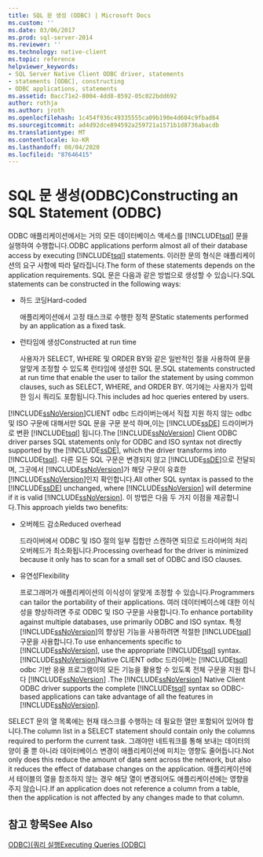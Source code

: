 ```yaml
---
title: SQL 문 생성 (ODBC) | Microsoft Docs
ms.custom: ''
ms.date: 03/06/2017
ms.prod: sql-server-2014
ms.reviewer: ''
ms.technology: native-client
ms.topic: reference
helpviewer_keywords:
- SQL Server Native Client ODBC driver, statements
- statements [ODBC], constructing
- ODBC applications, statements
ms.assetid: 0acc71e2-8004-4dd8-8592-05c022bdd692
author: rothja
ms.author: jroth
ms.openlocfilehash: 1c454f936c49335555ca09b190e4d604c9fbad64
ms.sourcegitcommit: ad4d92dce894592a259721a1571b1d8736abacdb
ms.translationtype: MT
ms.contentlocale: ko-KR
ms.lasthandoff: 08/04/2020
ms.locfileid: "87646415"
---
```

# <a name="constructing-an-sql-statement-odbc"></a><span data-ttu-id="d502b-102">SQL 문 생성(ODBC)</span><span class="sxs-lookup"><span data-stu-id="d502b-102">Constructing an SQL Statement (ODBC)</span></span>
  <span data-ttu-id="d502b-103">ODBC 애플리케이션에서는 거의 모든 데이터베이스 액세스를 [!INCLUDE[tsql](../../includes/tsql-md.md)] 문을 실행하여 수행합니다.</span><span class="sxs-lookup"><span data-stu-id="d502b-103">ODBC applications perform almost all of their database access by executing [!INCLUDE[tsql](../../includes/tsql-md.md)] statements.</span></span> <span data-ttu-id="d502b-104">이러한 문의 형식은 애플리케이션의 요구 사항에 따라 달라집니다.</span><span class="sxs-lookup"><span data-stu-id="d502b-104">The form of these statements depends on the application requirements.</span></span> <span data-ttu-id="d502b-105">SQL 문은 다음과 같은 방법으로 생성할 수 있습니다.</span><span class="sxs-lookup"><span data-stu-id="d502b-105">SQL statements can be constructed in the following ways:</span></span>  
  
-   <span data-ttu-id="d502b-106">하드 코딩</span><span class="sxs-lookup"><span data-stu-id="d502b-106">Hard-coded</span></span>  
  
     <span data-ttu-id="d502b-107">애플리케이션에서 고정 태스크로 수행한 정적 문</span><span class="sxs-lookup"><span data-stu-id="d502b-107">Static statements performed by an application as a fixed task.</span></span>  
  
-   <span data-ttu-id="d502b-108">런타임에 생성</span><span class="sxs-lookup"><span data-stu-id="d502b-108">Constructed at run time</span></span>  
  
     <span data-ttu-id="d502b-109">사용자가 SELECT, WHERE 및 ORDER BY와 같은 일반적인 절을 사용하여 문을 알맞게 조정할 수 있도록 런타임에 생성한 SQL 문.</span><span class="sxs-lookup"><span data-stu-id="d502b-109">SQL statements constructed at run time that enable the user to tailor the statement by using common clauses, such as SELECT, WHERE, and ORDER BY.</span></span> <span data-ttu-id="d502b-110">여기에는 사용자가 입력한 임시 쿼리도 포함됩니다.</span><span class="sxs-lookup"><span data-stu-id="d502b-110">This includes ad hoc queries entered by users.</span></span>  
  
 <span data-ttu-id="d502b-111">[!INCLUDE[ssNoVersion](../../includes/ssnoversion-md.md)]CLIENT odbc 드라이버는에서 직접 지원 하지 않는 odbc 및 ISO 구문에 대해서만 SQL 문을 구문 분석 하며,이는 [!INCLUDE[ssDE](../../includes/ssde-md.md)] 드라이버가로 변환 [!INCLUDE[tsql](../../includes/tsql-md.md)] 됩니다.</span><span class="sxs-lookup"><span data-stu-id="d502b-111">The [!INCLUDE[ssNoVersion](../../includes/ssnoversion-md.md)] Client ODBC driver parses SQL statements only for ODBC and ISO syntax not directly supported by the [!INCLUDE[ssDE](../../includes/ssde-md.md)], which the driver transforms into [!INCLUDE[tsql](../../includes/tsql-md.md)].</span></span> <span data-ttu-id="d502b-112">다른 모든 SQL 구문은 변경되지 않고 [!INCLUDE[ssDE](../../includes/ssde-md.md)]으로 전달되며, 그곳에서 [!INCLUDE[ssNoVersion](../../includes/ssnoversion-md.md)]가 해당 구문이 유효한 [!INCLUDE[ssNoVersion](../../includes/ssnoversion-md.md)]인지 확인합니다.</span><span class="sxs-lookup"><span data-stu-id="d502b-112">All other SQL syntax is passed to the [!INCLUDE[ssDE](../../includes/ssde-md.md)] unchanged, where [!INCLUDE[ssNoVersion](../../includes/ssnoversion-md.md)] will determine if it is valid [!INCLUDE[ssNoVersion](../../includes/ssnoversion-md.md)].</span></span> <span data-ttu-id="d502b-113">이 방법은 다음 두 가지 이점을 제공합니다.</span><span class="sxs-lookup"><span data-stu-id="d502b-113">This approach yields two benefits:</span></span>  
  
-   <span data-ttu-id="d502b-114">오버헤드 감소</span><span class="sxs-lookup"><span data-stu-id="d502b-114">Reduced overhead</span></span>  
  
     <span data-ttu-id="d502b-115">드라이버에서 ODBC 및 ISO 절의 일부 집합만 스캔하면 되므로 드라이버의 처리 오버헤드가 최소화됩니다.</span><span class="sxs-lookup"><span data-stu-id="d502b-115">Processing overhead for the driver is minimized because it only has to scan for a small set of ODBC and ISO clauses.</span></span>  
  
-   <span data-ttu-id="d502b-116">유연성</span><span class="sxs-lookup"><span data-stu-id="d502b-116">Flexibility</span></span>  
  
     <span data-ttu-id="d502b-117">프로그래머가 애플리케이션의 이식성이 알맞게 조정할 수 있습니다.</span><span class="sxs-lookup"><span data-stu-id="d502b-117">Programmers can tailor the portability of their applications.</span></span> <span data-ttu-id="d502b-118">여러 데이터베이스에 대한 이식성을 향상하려면 주로 ODBC 및 ISO 구문을 사용합니다.</span><span class="sxs-lookup"><span data-stu-id="d502b-118">To enhance portability against multiple databases, use primarily ODBC and ISO syntax.</span></span> <span data-ttu-id="d502b-119">특정 [!INCLUDE[ssNoVersion](../../includes/ssnoversion-md.md)]의 향상된 기능을 사용하려면 적절한 [!INCLUDE[tsql](../../includes/tsql-md.md)] 구문을 사용합니다.</span><span class="sxs-lookup"><span data-stu-id="d502b-119">To use enhancements specific to [!INCLUDE[ssNoVersion](../../includes/ssnoversion-md.md)], use the appropriate [!INCLUDE[tsql](../../includes/tsql-md.md)] syntax.</span></span> <span data-ttu-id="d502b-120">[!INCLUDE[ssNoVersion](../../includes/ssnoversion-md.md)]Native CLIENT odbc 드라이버는 [!INCLUDE[tsql](../../includes/tsql-md.md)] odbc 기반 응용 프로그램이의 모든 기능을 활용할 수 있도록 전체 구문을 지원 합니다 [!INCLUDE[ssNoVersion](../../includes/ssnoversion-md.md)] .</span><span class="sxs-lookup"><span data-stu-id="d502b-120">The [!INCLUDE[ssNoVersion](../../includes/ssnoversion-md.md)] Native Client ODBC driver supports the complete [!INCLUDE[tsql](../../includes/tsql-md.md)] syntax so ODBC-based applications can take advantage of all the features in [!INCLUDE[ssNoVersion](../../includes/ssnoversion-md.md)].</span></span>  
  
 <span data-ttu-id="d502b-121">SELECT 문의 열 목록에는 현재 태스크를 수행하는 데 필요한 열만 포함되어 있어야 합니다.</span><span class="sxs-lookup"><span data-stu-id="d502b-121">The column list in a SELECT statement should contain only the columns required to perform the current task.</span></span> <span data-ttu-id="d502b-122">그래야만 네트워크를 통해 보내는 데이터의 양이 줄 뿐 아니라 데이터베이스 변경이 애플리케이션에 미치는 영향도 줄어듭니다.</span><span class="sxs-lookup"><span data-stu-id="d502b-122">Not only does this reduce the amount of data sent across the network, but also it reduces the effect of database changes on the application.</span></span> <span data-ttu-id="d502b-123">애플리케이션에서 테이블의 열을 참조하지 않는 경우 해당 열이 변경되어도 애플리케이션에는 영향을 주지 않습니다.</span><span class="sxs-lookup"><span data-stu-id="d502b-123">If an application does not reference a column from a table, then the application is not affected by any changes made to that column.</span></span>  
  
## <a name="see-also"></a><span data-ttu-id="d502b-124">참고 항목</span><span class="sxs-lookup"><span data-stu-id="d502b-124">See Also</span></span>  
 [<span data-ttu-id="d502b-125">ODBC&#41;&#40;쿼리 실행</span><span class="sxs-lookup"><span data-stu-id="d502b-125">Executing Queries &#40;ODBC&#41;</span></span>](executing-queries-odbc.md)  
  
  
